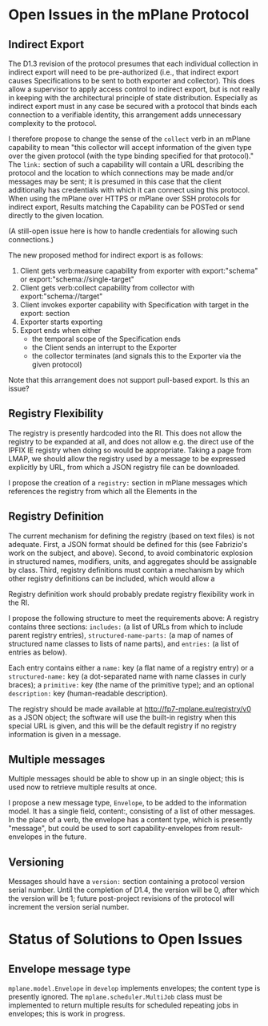 # Open Issues in the mPlane Protocol

## Indirect Export

The D1.3 revision of the protocol presumes that each individual collection in indirect export will need to be pre-authorized (i.e., that indirect export causes Specifications to be sent to both exporter and collector). This does allow a supervisor to apply access control to indirect export, but is not really in keeping with the architectural principle of state distribution. Especially as indirect export must in any case be secured with a protocol that binds each connection to a verifiable identity, this arrangement adds unnecessary complexity to the protocol.

I therefore propose to change the sense of the ```collect``` verb in an mPlane capability to mean "this collector will accept information of the given type over the given protocol (with the type binding specified for that protocol)." The ```link:``` section of such a capability will contain a URL describing the protocol and the location to which connections may be made and/or messages may be sent; it is presumed in this case that the client additionally has credentials with which it can connect using this protocol. When using the mPlane over HTTPS or mPlane over SSH protocols for indirect export, Results matching the Capability can be POSTed or send directly to the given location.

(A still-open issue here is how to handle credentials for allowing such connections.)

The new proposed method for indirect export is as follows:

1. Client gets verb:measure capability from exporter with export:"schema" or export:"schema://single-target"
2. Client gets verb:collect capability from collector with export:"schema://target"
3. Client invokes exporter capability with Specification with target in the export: section
4. Exporter starts exporting
5. Export ends when either
    - the temporal scope of the Specification ends
    - the Client sends an interrupt to the Exporter
    - the collector terminates (and signals this to the Exporter via the given protocol)

Note that this arrangement does not support pull-based export. Is this an issue?

## Registry Flexibility

The registry is presently hardcoded into the RI. This does not allow the registry to be expanded at all, and does not allow e.g. the direct use of the IPFIX IE registry when doing so would be appropriate. Taking a page from LMAP, we should allow the registry used by a message to be expressed explicitly by URL, from which a JSON registry file can be downloaded.

I propose the creation of a ```registry:``` section in mPlane messages which references the registry from which all the Elements in the 

## Registry Definition

The current mechanism for defining the registry (based on text files) is not adequate. First, a JSON format should be defined for this (see Fabrizio's work on the subject, and above). Second, to avoid combinatoric explosion in structured names, modifiers, units, and aggregates should be assignable by class. Third, registry definitions must contain a mechanism by which other registry definitions can be included, which would allow a 

Registry definition work should probably predate registry flexibility work in the RI.

I propose the following structure to meet the requirements above: A registry contains three sections: ```includes:``` (a list of URLs from which to include parent registry entries), ```structured-name-parts:``` (a map of names of structured name classes to lists of name parts), and ```entries:``` (a list of entries as below).

Each entry contains either a ```name:``` key (a flat name of a registry entry) or a 	```structured-name:``` key (a dot-separated name with name classes in curly braces); a ```primitive:``` key (the name of the primitive type); and an optional ```description:``` key (human-readable description).

The registry should be made available at http://fp7-mplane.eu/registry/v0 as a JSON object; the software will use the built-in registry when this special URL is given, and this will be the default registry if no registry information is given in a message.

## Multiple messages

Multiple messages should be able to show up in an single object; this is used now to retrieve multiple results at once.

I propose a new message type, ```Envelope```, to be added to the information model. It has a single field, content:, consisting of a list of other messages. In the place of a verb, the envelope has a content type, which is presently "message", but could be used to sort capability-envelopes from result-envelopes in the future.

## Versioning

Messages should have a ```version:``` section containing a protocol version serial number. Until the completion of D1.4, the version will be 0, after which the version will be 1; future post-project revisions of the protocol will increment the version serial number.

# Status of Solutions to Open Issues

## Envelope message type

```mplane.model.Envelope``` in ```develop``` implements envelopes; the content type is presently ignored. The ```mplane.scheduler.MultiJob``` class must be implemented to return multiple results for scheduled repeating jobs in envelopes; this is work in progress.